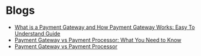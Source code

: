 # Blogs

- [What is a Payment Gateway and How Payment Gateway Works: Easy To Understand Guide](https://www.cashfree.com/blog/what-is-a-payment-gateway-india/)
- [Payment Gateway vs Payment Processor: What You Need to Know](https://staxpayments.com/blog/payment-gateway-vs-payment-processor/)
- [Payment Gateway vs Payment Processor](https://www.knitpeople.com/blog/payment-gateway-vs-processors)
